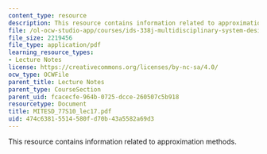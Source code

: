 ```yaml
---
content_type: resource
description: This resource contains information related to approximation methods.
file: /ol-ocw-studio-app/courses/ids-338j-multidisciplinary-system-design-optimization-spring-2010/474c63815514580fd70b43a5582a69d3_MITESD_77S10_lec17.pdf
file_size: 2219456
file_type: application/pdf
learning_resource_types:
- Lecture Notes
license: https://creativecommons.org/licenses/by-nc-sa/4.0/
ocw_type: OCWFile
parent_title: Lecture Notes
parent_type: CourseSection
parent_uid: fcacecfe-964b-0725-dcce-260507c5b918
resourcetype: Document
title: MITESD_77S10_lec17.pdf
uid: 474c6381-5514-580f-d70b-43a5582a69d3
---
```

This resource contains information related to approximation methods.
